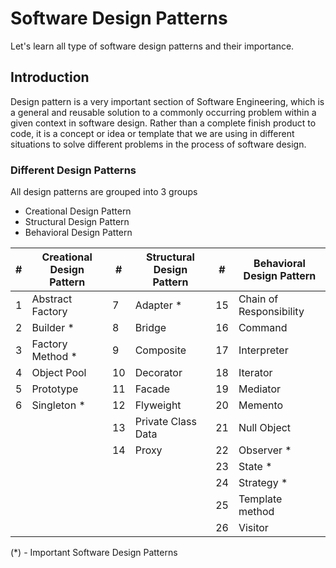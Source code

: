 # Software Design Patterns
Let's learn all type of software design patterns and their importance.

## Introduction
Design pattern is a very important section of Software Engineering, which is a general and reusable solution to a commonly occurring problem within a given context in software design. Rather than a complete finish product to code, it is a concept or idea or template that we are using in different situations to solve different problems in the process of software design.

### Different Design Patterns
All design patterns are grouped into 3 groups
* Creational Design Pattern
* Structural Design Pattern
* Behavioral Design Pattern

| # | Creational Design Pattern | # | Structural Design Pattern | # | Behavioral Design Pattern |
| - | ------------------------- | - | ------------------------- | - | ------------------------- |
| 1 | Abstract Factory | 7 | Adapter * | 15 | Chain of Responsibility |
| 2 | Builder * | 8 | Bridge | 16 | Command |
| 3 | Factory Method * | 9 | Composite | 17 | Interpreter |
| 4 | Object Pool | 10 | Decorator | 18 | Iterator |
| 5 | Prototype | 11 | Facade | 19 | Mediator |
| 6 | Singleton * | 12 | Flyweight | 20 | Memento |
|  |  | 13 | Private Class Data | 21 | Null Object |
|  |  | 14 | Proxy | 22 | Observer * |
|  |  |  |  |23 | State * |
|  |  |  |  |24 | Strategy * |
|  |  | | | 25 | Template method |
|  |  | | | 26 | Visitor |

(*) - Important Software Design Patterns


